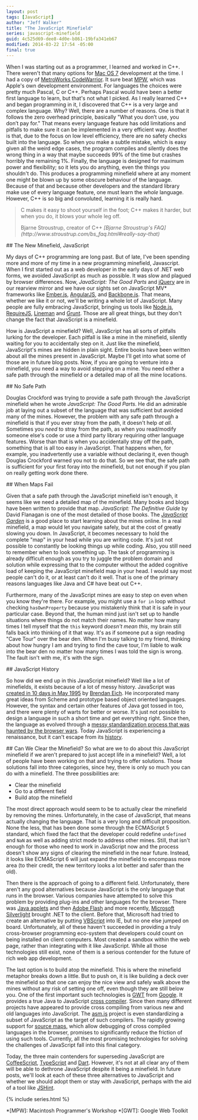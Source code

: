 ```yaml
---
layout: post
tags: [JavaScript]
author: "Jeff Walker"
title: "The JavaScript Minefield"
series: javascript-minefield
guid: 4c525d69-dee8-4d0e-b861-19bfa341eb67
modified: 2014-03-22 17:54 -05:00
final: true
---
```

When I was starting out as a programmer, I learned and worked in C++.  There weren't that many options for [Mac OS 7](http://en.wikipedia.org/wiki/System_7) development at the time.  I had a copy of [MetroWorks CodeWarrior](http://en.wikipedia.org/wiki/CodeWarrior). It sure beat [MPW](http://en.wikipedia.org/wiki/Macintosh_Programmer's_Workshop), which was Apple's own development environment.  For languages the choices were pretty much Pascal, C or C++.  Perhaps Pascal would have been a better first language to learn, but that's not what I picked.  As I really learned C++ and began programming in it, I discovered that C++ is a very large and complex language.  Why?  Well, there are a number of reasons.  One is that it follows the zero overhead principle, basically "What you don’t use, you don’t pay for."  That means every language feature has odd limitations and pitfalls to make sure it can be implemented in a very efficient way.  Another is that, due to the focus on low level efficiency, there are no safety checks built into the language.  So when you make a subtle mistake, which is easy given all the weird edge cases, the program compiles and silently does the wrong thing in a way that maybe succeeds 99% of the time but crashes horribly the remaining 1%.  Finally, the language is designed for maximum power and flexibility; so it lets you do anything, even the things you shouldn't do.  This produces a programming minefield where at any moment one might be blown up by some obscure behaviour of the language.  Because of that and because other developers and the standard library make use of every language feature, one must learn the *whole* language.  However, C++ is so big and convoluted, learning it is really hard.

> C makes it easy to shoot yourself in the foot; C++ makes it harder,
> but when you do, it blows your whole leg off.
>
> <footer>Bjarne Stroustrup, creator of C++ <cite markdown="1">[Bjarne Stroustrup's FAQ](http://www.stroustrup.com/bs_faq.html#really-say-that)</cite></footer>

<section markdown="1">
## The New Minefield, JavaScript

My days of C++ programming are long past.  But of late, I've been spending more and more of my time in a new programming minefield, Javascript.  When I first started out as a web developer in the early days of .NET web forms, we avoided JavaScript as much as possible.  It was slow and plagued by browser differences.  Now, <cite>JavaScript: The Good Parts</cite> and [jQuery](http://jquery.com) are in our rearview mirror and we have our sights set on JavaScript MV* frameworks like [Ember.js](http://emberjs.com), [AngularJS](http://angularjs.org), and [Backbone.js](http://backbonejs.org). That means, whether we like it or not, we'll be writing a whole lot of JavaScript.  Many people are fully embracing JavaScript, bringing us tools like [Node.js](http://nodejs.org), [RequireJS](http://requirejs.org), [Lineman](http://linemanjs.com) and [Grunt](http://gruntjs.com).  Those are all great things, but they don't change the fact that JavaScript is a minefield.

How is JavaScript a minefield?  Well, JavaScript has all sorts of pitfalls lurking for the developer. Each pitfall is like a mine in the minefield, silently waiting for you to accidentally step on it.  Just like the minefield, JavaScript's mines are hidden in plain sight.  Entire books have been written about all the mines present in JavaScript. Maybe I'll get into what some of those are in future blog posts. Now, if you are going to venture into a minefield, you need a way to avoid stepping on a mine. You need either a safe path through the minefield or a detailed map of all the mine locations.
</section>

<section markdown="1">
## No Safe Path

Douglas Crockford was trying to provide a safe path through the JavaScript minefield when he wrote <cite>JavaScript: The Good Parts</cite>.  He did an admirable job at laying out a subset of the language that was sufficient but avoided many of the mines.  However, the problem with any safe path through a minefield is that if you ever stray from the path, it doesn't help *at all*. Sometimes you *need* to stray from the path, as when you read/modify someone else's code or use a third party library requiring other language features.  Worse than that is when you accidentally stray off the path, something that is all too easy in JavaScript.  That happens when, for example, you inadvertently use a variable without declaring it, even though Douglas Crockford warned you not to do that.  So we see that, the safe path is sufficient for your first foray into the minefield, but not enough if you plan on really getting work done there.
</section>

<section markdown="1">
## When Maps Fail

Given that a safe path through the JavaScript minefield isn't enough, it seems like we need a detailed map of the minefield.  Many books and blogs have been written to provide that map.  <cite>JavaScript: The Definitive Guide</cite> by David Flanagan is one of the most detailed of those books.  The <cite>[JavaScript Garden](http://bonsaiden.github.io/JavaScript-Garden)</cite> is a good place to start learning about the mines online. In a real minefield, a map would let you navigate safely, but at the cost of greatly slowing you down.  In JavaScript, it becomes necessary to hold the complete "map" in your head while you are writing code.  It's just not possible to constantly be looking things up while coding. Also, you still need to remember when to look something up.  The task of programming is already difficult enough as you try to juggle the problem domain and solution while expressing that to the computer without the added cognitive load of keeping the JavaScript minefield map in your head.  I would say most people can't do it, or at least can't do it well.  That is one of the primary reasons languages like Java and C# have beat out C++.

Furthermore,  many of the JavaScript mines are easy to step on even when you know they're there.  For example, you might use a `for in` loop without checking `hasOwnProperty` because you mistakenly think that it is safe in your particular case.  Beyond that, the human mind just isn't set up to handle situations where things do not match their names.  No matter how many times I tell myself that the `this` keyword *doesn't mean this*, my brain still falls back into thinking of it that way.  It's as if someone put a sign reading "Cave Tour" over the bear den. When I'm busy talking to my friend, thinking about how hungry I am and trying to find the cave tour, I'm liable to walk into the bear den no matter how many times I was told the sign is wrong.  The fault isn't with me, it's with the sign.
</section>

<section markdown="1">
## JavaScript History

So how did we end up in this JavaScript minefield?  Well like a lot of minefields, it exists because of a lot of messy history. JavaScript was [created in 10 days in May 1995](http://www.w3.org/community/webed/wiki/A_Short_History_of_JavaScript) by [Brendan Eich](https://brendaneich.com). He incorporated many great ideas from Scheme and prototype based object oriented languages.  However, the syntax and certain other features of Java got tossed in too, and there were plenty of warts for better or worse.  It's just not possible to design a language in such a short time and get everything right.  Since then, the language as evolved through a [messy standardization process that was haunted by the browser wars](http://www.oreillynet.com/pub/a/javascript/2001/04/06/js_history.html).  Today JavaScript is experiencing a renaissance, but it can't escape from its [history](http://dailyjs.com/history-of-javascript.html).
</section>

<section markdown="1">
## Can We Clear the Minefield?
So what are we to do about this JavaScript minefield if we aren't prepared to just accept life in a minefield?  Well, a lot of people have been working on that and trying to offer solutions.  Those solutions fall into three categories, since hey, there is only so much you can do with a minefield.  The three possibilities are:

* Clear the minefield
* Go to a different field
* Build atop the minefield

The most direct approach would seem to be to actually clear the minefield by removing the mines.  Unfortunately, in the case of JavaScript, that means actually changing the language.  That is a very long and difficult proposition.  None the less, that has been done some through the ECMAScript 5 standard, which fixed the fact that the developer could redefine `undefined` and `NaN` as well as adding strict mode to address other mines. Still, that isn't enough for those who need to work in JavaScript now and the process doesn't show any signs of clearing the minefield in the near future. Instead, it looks like ECMAScript 6 will just expand the minefield to encompass more area (to their credit, the new territory looks a lot better and safer than the old).

Then there is the approach of going to a different field.  Unfortunately, there aren't any good alternatives because JavaScript is the only language that runs in the browser.  Various companies have attempted to solve this problem by providing plug-ins and other languages for the browser.  There was [Java applets](http://en.wikipedia.org/wiki/Java_applet) and then [Adobe Flash](http://en.wikipedia.org/wiki/Adobe_Flash) and more recently, [Microsoft Silverlight](http://en.wikipedia.org/wiki/Microsoft_Silverlight) brought .NET to the client. Before that, Microsoft had tried to create an alternative by putting [VBScript](http://en.wikipedia.org/wiki/VBScript) into IE, but no one else jumped on board.  Unfortunately, all of these haven't succeeded in providing a truly cross-browser programming eco-system that developers could count on being installed on client computers.  Most created a sandbox within the web page, rather than integrating with it like JavaScript.  While all those technologies still exist, none of them is a serious contender for the future of rich web app development.

The last option is to build atop the minefield. This is where the minefield metaphor breaks down a little.  But to push on, it is like building a deck over the minefield so that one can enjoy the nice view and safely walk above the mines without any risk of setting one off, even though they are still below you.  One of the first important such technologies is [GWT](http://www.gwtproject.org) from [Google](https://www.google.com). It provides a true Java to JavaScript [cross compiler](http://en.wikipedia.org/wiki/Cross_compiler).  Since then many different projects have appeared to provide cross compiling from various new and old languages into JavaScript.  The [asm.js](http://asmjs.org/) project is even standardizing a subset of JavaScript as the target of such compilers.  The rapidly growing support for [source maps](http://www.html5rocks.com/en/tutorials/developertools/sourcemaps), which allow debugging of cross compiled languages in the browser, promises to significantly reduce the friction of using such tools.  Currently, all the most promising technologies for solving the challenges of JavaScript fall into this final category.

Today, the three main contenders for superseding JavaScript are [CoffeeScript](http://coffeescript.org), [TypeScript](http://www.typescriptlang.org) and [Dart](https://www.dartlang.org).  However, it's not at all clear any of them will be able to dethrone JavaScript despite it being a minefield.  In future posts, we'll look at each of these three alternatives to JavaScript and whether we should adopt them or stay with JavaScript, perhaps with the aid of a tool like [JSHint](http://www.jshint.com).
</section>

{% include series.html %}

*[MPW]: Macintosh Programmer's Workshop
*[GWT]: Google Web Toolkit